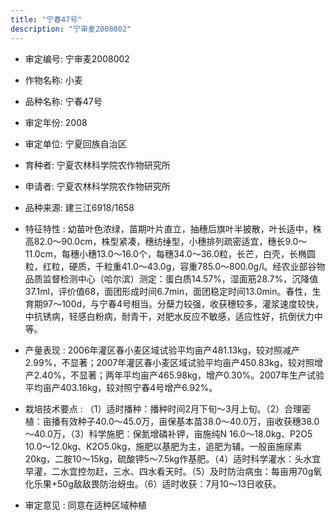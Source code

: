 ```yaml
---
title: "宁春47号"
description: "宁审麦2008002"
---
```

* 审定编号:  宁审麦2008002

*  作物名称:  小麦

*  品种名称:  宁春47号

*  审定年份:  2008

*  审定单位:  宁夏回族自治区

* 育种者:  宁夏农林科学院农作物研究所

*  申请者:  宁夏农林科学院农作物研究所

*  品种来源:  建三江6918/1658

*  特征特性 : 
幼苗叶色浓绿，苗期叶片直立，抽穗后旗叶半披散，叶长适中，株高82.0～90.0cm，株型紧凑，穗纺缍型，小穗排列疏密适宜，穗长9.0～11.0cm，每穗小穗13.0～16.0个，每穗34.0～36.0粒，长芒，白壳，长椭圆粒，红粒，硬质，千粒重41.0～43.0g，容重785.0～800.0g/l。经农业部谷物品质监督检测中心（哈尔滨）测定：蛋白质14.57%，湿面筋28.7%，沉降值37.1ml，评价值68，面团形成时间6.7min，面团稳定时间13.0min。春性，生育期97～100d，与宁春4号相当。分蘖力较强，收获穗较多，灌浆速度较快，中抗锈病，轻感白粉病，耐青干，对肥水反应不敏感，适应性好，抗倒伏力中等。
 
*  产量表现 : 
2006年灌区春小麦区域试验平均亩产481.13kg，较对照减产2.99%，不显著；2007年灌区春小麦区域试验平均亩产450.83kg，较对照增产2.40%，不显著；两年平均亩产465.98kg，增产0.30%。2007年生产试验平均亩产403.16kg，较对照宁春4号增产6.92%。

*  栽培技术要点 : 
（1）适时播种：播种时间2月下旬～3月上旬。（2）合理密植：亩播有效种子40.0～45.0万，亩保基本苗38.0～40.0万，亩收获穗38.0～40.0万，（3）科学施肥：保氮增磷补钾，亩施纯N 16.0～18.0kg、P2O5 10.0～12.0kg、K2O5.0kg，施肥以基肥为主，追肥为辅。一般亩施尿素20kg，二胺10～15kg，硫酸钾5～7.5kg作基肥。（4）适时科学灌水：头水宜早灌，二水宜控勿赶，三水、四水看天时。（5）及时防治病虫：每亩用70g氧化乐果+50g敌敌畏防治蚜虫。（6）适时收获：7月10～13日收获。

*  审定意见 : 
同意在适种区域种植
